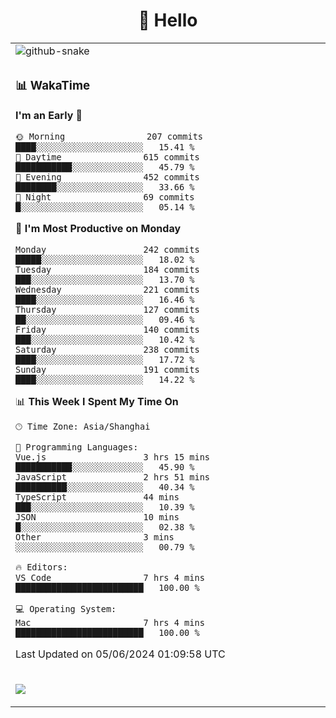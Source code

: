 <div align="center">

# 🙋 Hello

<table>

  <tr>
  <td>
    <img
  alt="github-snake"
  src="profile-snake-contrib/github-user-contribution.svg"
/>
  </td>
</tr>

<tr><td>

### 📊 WakaTime

<!--START_SECTION:waka-->
**I'm an Early 🐤** 

```text
🌞 Morning                207 commits         ████░░░░░░░░░░░░░░░░░░░░░   15.41 % 
🌆 Daytime                615 commits         ███████████░░░░░░░░░░░░░░   45.79 % 
🌃 Evening                452 commits         ████████░░░░░░░░░░░░░░░░░   33.66 % 
🌙 Night                  69 commits          █░░░░░░░░░░░░░░░░░░░░░░░░   05.14 % 
```
📅 **I'm Most Productive on Monday** 

```text
Monday                   242 commits         █████░░░░░░░░░░░░░░░░░░░░   18.02 % 
Tuesday                  184 commits         ███░░░░░░░░░░░░░░░░░░░░░░   13.70 % 
Wednesday                221 commits         ████░░░░░░░░░░░░░░░░░░░░░   16.46 % 
Thursday                 127 commits         ██░░░░░░░░░░░░░░░░░░░░░░░   09.46 % 
Friday                   140 commits         ███░░░░░░░░░░░░░░░░░░░░░░   10.42 % 
Saturday                 238 commits         ████░░░░░░░░░░░░░░░░░░░░░   17.72 % 
Sunday                   191 commits         ████░░░░░░░░░░░░░░░░░░░░░   14.22 % 
```


📊 **This Week I Spent My Time On** 

```text
🕑︎ Time Zone: Asia/Shanghai

💬 Programming Languages: 
Vue.js                   3 hrs 15 mins       ███████████░░░░░░░░░░░░░░   45.90 % 
JavaScript               2 hrs 51 mins       ██████████░░░░░░░░░░░░░░░   40.34 % 
TypeScript               44 mins             ███░░░░░░░░░░░░░░░░░░░░░░   10.39 % 
JSON                     10 mins             █░░░░░░░░░░░░░░░░░░░░░░░░   02.38 % 
Other                    3 mins              ░░░░░░░░░░░░░░░░░░░░░░░░░   00.79 % 

🔥 Editors: 
VS Code                  7 hrs 4 mins        █████████████████████████   100.00 % 

💻 Operating System: 
Mac                      7 hrs 4 mins        █████████████████████████   100.00 % 
```


 Last Updated on 05/06/2024 01:09:58 UTC
<!--END_SECTION:waka-->

</td></tr>
<td>
  <!-- programming tool icon 编程工具图标 -->

<img src="https://skillicons.dev/icons?i=sass,ts,jest,express,nuxt,firebase,gatsby,js,vue,react,redux,docker,discord,mongodb,stackoverflow,idea,git,vscode,github,gitlab,figma,vite,svg,next,gulp,webpack,bootstrap,jquery,swift,prisma" /><br>

  </td>
</table>
